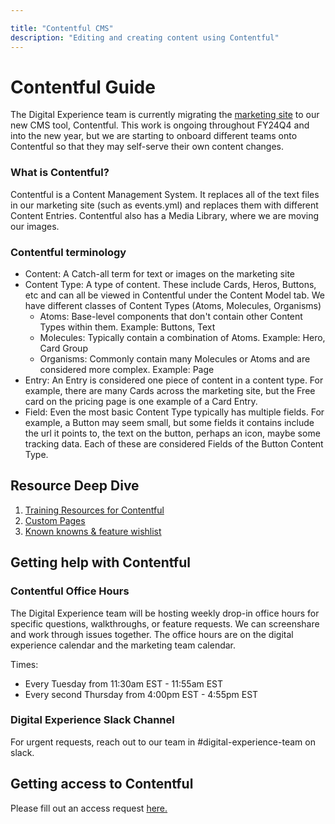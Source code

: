 ```yaml
---

title: "Contentful CMS"
description: "Editing and creating content using Contentful"
---
```




# Contentful Guide

The Digital Experience team is currently migrating the [marketing site](https://about.gitlab.com/) to our new CMS tool, Contentful. This work is ongoing throughout FY24Q4 and into the new year, but we are starting to onboard different teams onto Contentful so that they may self-serve their own content changes. 

### What is Contentful?

Contentful is a Content Management System. It replaces all of the text files in our marketing site (such as events.yml) and replaces them with different Content Entries. Contentful also has a Media Library, where we are moving our images. 

### Contentful terminology

- Content: A Catch-all term for text or images on the marketing site
- Content Type: A type of content. These include Cards, Heros, Buttons, etc and can all be viewed in Contentful under the Content Model tab. We have different classes of Content Types (Atoms, Molecules, Organisms)
  - Atoms: Base-level components that don't contain other Content Types within them. Example: Buttons, Text
  - Molecules: Typically contain a combination of Atoms. Example: Hero, Card Group
  - Organisms: Commonly contain many Molecules or Atoms and are considered more complex. Example: Page
- Entry: An Entry is considered one piece of content in a content type. For example, there are many Cards across the marketing site, but the Free card on the pricing page is one example of a Card Entry.
- Field: Even the most basic Content Type typically has multiple fields. For example, a Button may seem small, but some fields it contains include the url it points to, the text on the button, perhaps an icon, maybe some tracking data. Each of these are considered Fields of the Button Content Type. 


## Resource Deep Dive 


1. [Training Resources for Contentful](/handbook/marketing/digital-experience/contentful-cms/editing-content)
2. [Custom Pages](/handbook/marketing/digital-experience/contentful-cms/custom-pages)
4. [Known knowns & feature wishlist](/handbook/marketing/digital-experience/contentful-cms/wishlist)


## Getting help with Contentful

### Contentful Office Hours

The Digital Experience team will be hosting weekly drop-in office hours for specific questions, walkthroughs, or feature requests. We can screenshare and work through issues together. The office hours are on the digital experience calendar and the marketing team calendar.

Times: 
- Every Tuesday from 11:30am EST - 11:55am EST
- Every second Thursday from 4:00pm EST - 4:55pm EST

### Digital Experience Slack Channel

For urgent requests, reach out to our team in #digital-experience-team on slack. 



## Getting access to Contentful

Please fill out an access request [here.](https://gitlab.com/gitlab-com/team-member-epics/access-requests/-/issues/)





